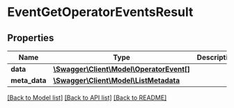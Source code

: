 # EventGetOperatorEventsResult

## Properties
Name | Type | Description | Notes
------------ | ------------- | ------------- | -------------
**data** | [**\Swagger\Client\Model\OperatorEvent[]**](OperatorEvent.md) |  | 
**meta_data** | [**\Swagger\Client\Model\ListMetadata**](ListMetadata.md) |  | 

[[Back to Model list]](../README.md#documentation-for-models) [[Back to API list]](../README.md#documentation-for-api-endpoints) [[Back to README]](../README.md)


